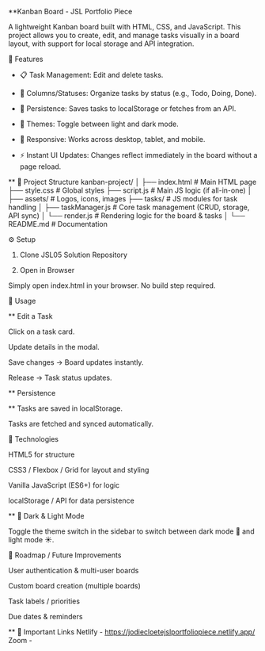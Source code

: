 **Kanban Board - JSL Portfolio Piece

A lightweight Kanban board built with HTML, CSS, and JavaScript.
This project allows you to create, edit, and manage tasks visually in a board layout, with support for local storage and API integration.

🚀 Features

* 📋 Task Management: Edit and delete tasks.

* 📂 Columns/Statuses: Organize tasks by status (e.g., Todo, Doing, Done).

* 💾 Persistence: Saves tasks to localStorage or fetches from an API.

* 🎨 Themes: Toggle between light and dark mode.

* 📱 Responsive: Works across desktop, tablet, and mobile.

* ⚡ Instant UI Updates: Changes reflect immediately in the board without a page reload.

** 📂 Project Structure
kanban-project/
│
├── index.html        # Main HTML page
├── style.css         # Global styles
├── script.js         # Main JS logic (if all-in-one)
│
├── assets/           # Logos, icons, images
├── tasks/            # JS modules for task handling
│   ├── taskManager.js  # Core task management (CRUD, storage, API sync)
│   └── render.js       # Rendering logic for the board & tasks
│
└── README.md         # Documentation

⚙️ Setup
1. Clone JSL05 Solution Repository

2. Open in Browser

Simply open index.html in your browser.
No build step required.

📝 Usage

** Edit a Task

Click on a task card.

Update details in the modal.

Save changes → Board updates instantly.

Release → Task status updates.

** Persistence

** Tasks are saved in localStorage.

Tasks are fetched and synced automatically.

🔧 Technologies

HTML5 for structure

CSS3 / Flexbox / Grid for layout and styling

Vanilla JavaScript (ES6+) for logic

localStorage / API for data persistence

** 🌙 Dark & Light Mode

Toggle the theme switch in the sidebar to switch between dark mode 🌙 and light mode ☀️.

📌 Roadmap / Future Improvements

 User authentication & multi-user boards

 Custom board creation (multiple boards)

 Task labels / priorities

 Due dates & reminders

** 🤝 Important Links 
Netlify - https://jodiecloetejslportfoliopiece.netlify.app/
Zoom -

